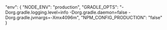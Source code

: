 <!-- Creating Build for Release -->
"env": {
        "NODE_ENV": "production",
        "GRADLE_OPTS": "-Dorg.gradle.logging.level=info -Dorg.gradle.daemon=false -Dorg.gradle.jvmargs=-Xmx4096m",
        "NPM_CONFIG_PRODUCTION": "false"
      }